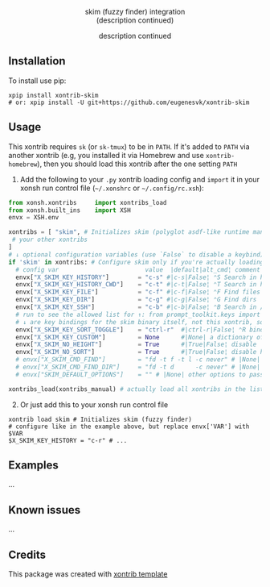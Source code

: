 <p align="center">
skim (fuzzy finder) integration
<br>
(description continued)
</p>

<p align="center">  
description continued
</p>


## Installation

To install use pip:

```xsh
xpip install xontrib-skim
# or: xpip install -U git+https://github.com/eugenesvk/xontrib-skim
```

## Usage

This xontrib requires `sk` (or `sk-tmux`) to be in `PATH`. If it's added to `PATH` via another xontrib (e.g, you installed it via Homebrew and use `xontrib-homebrew`), then you should load this xontrib after the one setting `PATH`

1. Add the following to your `.py` xontrib loading config and `import` it in your xonsh run control file (`~/.xonshrc` or `~/.config/rc.xsh`):
```py
from xonsh.xontribs 	import xontribs_load
from xonsh.built_ins	import XSH
envx = XSH.env

xontribs = [ "skim", # Initializes skim (polyglot asdf-like runtime manager)
 # your other xontribs
]
# ↓ optional configuration variables (use `False` to disable a keybind)
if 'skim' in xontribs: # Configure skim only if you're actually loading it
  # config var                  	  value	 |default|alt_cmd¦ comment
  envx["X_SKIM_KEY_HISTORY"]    	= "c-s"	#|c-s|False¦ ⌃S Search in history entries and insert the chosen command
  envx["X_SKIM_KEY_HISTORY_CWD"]	= "c-t"	#|c-t|False¦ ⌃T Search in history entries' CWD and insert the chosen command
  envx["X_SKIM_KEY_FILE"]       	= "c-f"	#|c-f|False¦ ⌃F Find files in the current directory and its sub-directories
  envx["X_SKIM_KEY_DIR"]        	= "c-g"	#|c-g|False¦ ⌃G Find dirs  in the current directory and its sub-directories
  envx["X_SKIM_KEY_SSH"]        	= "c-b"	#|c-b|False¦ ⌃B Search in /etc/ssh/ssh_config or ~/.ssh/config items and issue ssh command on the chosen item
  # run to see the allowed list for ↑: from prompt_toolkit.keys import ALL_KEYS; print(ALL_KEYS)
  # ↓ are key bindings for the skim binary itself, not this xontrib, so use skim rules https://github.com/lotabout/skim#keymap
  envx["X_SKIM_KEY_SORT_TOGGLE"]	= "ctrl-r"	#|ctrl-r|False¦ ⌃R binding for 'toggle-sort'
  envx["X_SKIM_KEY_CUSTOM"]     	= None    	#|None| a dictionary of {'key':'action'}
  envx["X_SKIM_NO_HEIGHT"]      	= True    	#|True|False¦ disable `--height` to fix a skim bug
  envx["X_SKIM_NO_SORT"]        	= True    	#|True|False¦ disable history sorting
  # envx["X_SKIM_CMD_FIND"]     	= "fd -t f -t l -c never" # |None| command used by skim to search for files
  # envx["X_SKIM_CMD_FIND_DIR"] 	= "fd -t d      -c never" # |None| command used by skim to search for directories
  # envx["SKIM_DEFAULT_OPTIONS"]	= "" # |None| other options to pass to skim

xontribs_load(xontribs_manual) # actually load all xontribs in the list
```

2. Or just add this to your xonsh run control file
```xsh
xontrib load skim # Initializes skim (fuzzy finder)
# configure like in the example above, but replace envx['VAR'] with $VAR
$X_SKIM_KEY_HISTORY	= "c-r" # ...
```

## Examples

...

## Known issues

...

## Credits

This package was created with [xontrib template](https://github.com/xonsh/xontrib-template)
